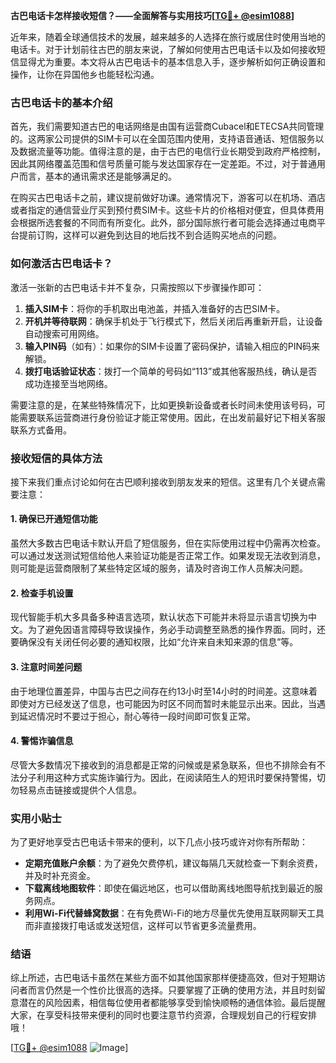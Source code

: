 **古巴电话卡怎样接收短信？——全面解答与实用技巧[[TG💪+ @esim1088](https://t.me/s/esim1088)]**

近年来，随着全球通信技术的发展，越来越多的人选择在旅行或居住时使用当地的电话卡。对于计划前往古巴的朋友来说，了解如何使用古巴电话卡以及如何接收短信显得尤为重要。本文将从古巴电话卡的基本信息入手，逐步解析如何正确设置和操作，让你在异国他乡也能轻松沟通。

### 古巴电话卡的基本介绍

首先，我们需要知道古巴的电话网络是由国有运营商Cubacel和ETECSA共同管理的。这两家公司提供的SIM卡可以在全国范围内使用，支持语音通话、短信服务以及数据流量等功能。值得注意的是，由于古巴的电信行业长期受到政府严格控制，因此其网络覆盖范围和信号质量可能与发达国家存在一定差距。不过，对于普通用户而言，基本的通讯需求还是能够满足的。

在购买古巴电话卡之前，建议提前做好功课。通常情况下，游客可以在机场、酒店或者指定的通信营业厅买到预付费SIM卡。这些卡片的价格相对便宜，但具体费用会根据所选套餐的不同而有所变化。此外，部分国际旅行者可能会选择通过电商平台提前订购，这样可以避免到达目的地后找不到合适购买地点的问题。

### 如何激活古巴电话卡？

激活一张新的古巴电话卡并不复杂，只需按照以下步骤操作即可：

1. **插入SIM卡**：将你的手机取出电池盖，并插入准备好的古巴SIM卡。
2. **开机并等待联网**：确保手机处于飞行模式下，然后关闭后再重新开启，让设备自动搜索可用网络。
3. **输入PIN码**（如有）：如果你的SIM卡设置了密码保护，请输入相应的PIN码来解锁。
4. **拨打电话验证状态**：拨打一个简单的号码如“113”或其他客服热线，确认是否成功连接至当地网络。

需要注意的是，在某些特殊情况下，比如更换新设备或者长时间未使用该号码，可能需要联系运营商进行身份验证才能正常使用。因此，在出发前最好记下相关客服联系方式备用。

### 接收短信的具体方法

接下来我们重点讨论如何在古巴顺利接收到朋友发来的短信。这里有几个关键点需要注意：

#### 1. 确保已开通短信功能
虽然大多数古巴电话卡默认开启了短信服务，但在实际使用过程中仍需再次检查。可以通过发送测试短信给他人来验证功能是否正常工作。如果发现无法收到消息，则可能是运营商限制了某些特定区域的服务，请及时咨询工作人员解决问题。

#### 2. 检查手机设置
现代智能手机大多具备多种语言选项，默认状态下可能并未将显示语言切换为中文。为了避免因语言障碍导致误操作，务必手动调整至熟悉的操作界面。同时，还要确保没有关闭任何必要的通知权限，比如“允许来自未知来源的信息”等。

#### 3. 注意时间差问题
由于地理位置差异，中国与古巴之间存在约13小时至14小时的时间差。这意味着即使对方已经发送了信息，也可能因为时区不同而暂时未能显示出来。因此，当遇到延迟情况时不要过于担心，耐心等待一段时间即可恢复正常。

#### 4. 警惕诈骗信息
尽管大多数情况下接收到的消息都是正常的问候或是紧急联系，但也不排除会有不法分子利用这种方式实施诈骗行为。因此，在阅读陌生人的短讯时要保持警惕，切勿轻易点击链接或提供个人信息。

### 实用小贴士

为了更好地享受古巴电话卡带来的便利，以下几点小技巧或许对你有所帮助：

- **定期充值账户余额**：为了避免欠费停机，建议每隔几天就检查一下剩余资费，并及时补充资金。
- **下载离线地图软件**：即使在偏远地区，也可以借助离线地图导航找到最近的服务网点。
- **利用Wi-Fi代替蜂窝数据**：在有免费Wi-Fi的地方尽量优先使用互联网聊天工具而非直接拨打电话或发送短信，这样可以节省更多流量费用。

### 结语

综上所述，古巴电话卡虽然在某些方面不如其他国家那样便捷高效，但对于短期访问者而言仍然是一个性价比很高的选择。只要掌握了正确的使用方法，并且时刻留意潜在的风险因素，相信每位使用者都能够享受到愉快顺畅的通信体验。最后提醒大家，在享受科技带来便利的同时也要注意节约资源，合理规划自己的行程安排哦！

[[TG💪+ @esim1088](https://t.me/s/esim1088) ![Image](https://i.postimg.cc/4NQfJmqS/Snipaste-2025-05-13-00-14-12.png)]